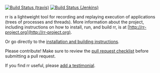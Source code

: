 [![Build Status (travis)](https://travis-ci.org/mozilla/rr.svg?branch=master "Travis")](https://travis-ci.org/mozilla/rr) [![Build Status (Jenkins)](http://45.55.219.138:8080/job/rr/badge/icon "Jenkins")](http://45.55.219.138:8080/job/rr/)

rr is a lightweight tool for recording and replaying execution of applications (trees of processes and threads).  More information about the project, including instructions on how to install, run, and build rr, is at [http://rr-project.org](http://rr-project.org).

Or go directly to the [installation and building instructions](https://github.com/mozilla/rr/wiki/Building-And-Installing).

Please contribute!  Make sure to review the [pull request checklist](/CONTRIBUTING.md) before submitting a pull request.

If you find rr useful, please [add a testimonial](https://github.com/mozilla/rr/wiki/Testimonials).

